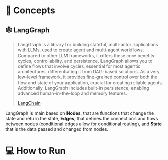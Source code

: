 # 📗 Concepts

## 🕸️ LangGraph

>LangGraph is a library for building stateful, multi-actor applications with LLMs, used to create agent and multi-agent workflows. Compared to other LLM frameworks, it offers these core benefits: cycles, controllability, and persistence. LangGraph allows you to define flows that involve cycles, essential for most agentic architectures, differentiating it from DAG-based solutions. As a very low-level framework, it provides fine-grained control over both the flow and state of your application, crucial for creating reliable agents. Additionally, LangGraph includes built-in persistence, enabling advanced human-in-the-loop and memory features.
>
> [LangChain](https://langchain-ai.github.io/langgraph/)

LangGraph is main based on <b>Nodes</b>, that are functions that change the state and return the state, <b>Edges</b>, that defines the connections and flows between nodes (conditional edges allow for conditional routing), and <b>State</b> that is the data passed and changed from nodes.

# 💻 How to Run
